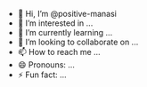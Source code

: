- 👋 Hi, I’m @positive-manasi
- 👀 I’m interested in ...
- 🌱 I’m currently learning ...
- 💞️ I’m looking to collaborate on ...
- 📫 How to reach me ...
- 😄 Pronouns: ...
- ⚡ Fun fact: ...

<!---
positive-mansi/positive-mansi is a ✨ special ✨ repository because its `README.md` (this file) appears on your GitHub profile.
You can click the Preview link to take a look at your changes.
--->
